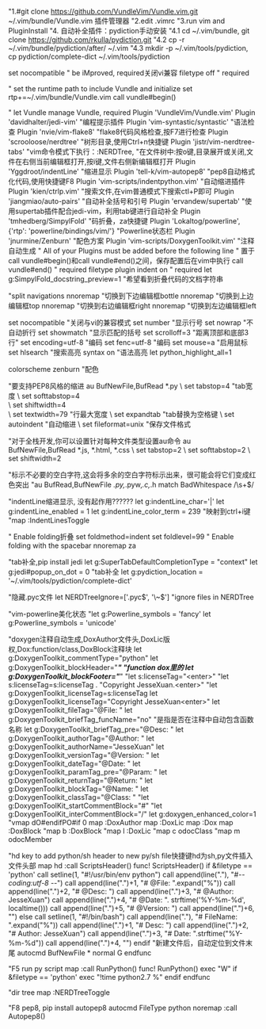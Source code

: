 "1.#git clone https://github.com/VundleVim/Vundle.vim.git ~/.vim/bundle/Vundle.vim 插件管理器
"2.edit .vimrc
"3.run vim and PluginInstall
"4. 自动补全插件：pydiction手动安装
"4.1 cd ~/.vim/bundle, git clone https://github.com/rkulla/pydiction.git
"4.2 cp -r ~/.vim/bundle/pydiction/after/ ~/.vim
"4.3 mkdir -p ~/.vim/tools/pydiction, cp pydiction/complete-dict ~/.vim/tools/pydiction

set nocompatible              " be iMproved, required关闭vi兼容
filetype off                  " required
 
" set the runtime path to include Vundle and initialize
set rtp+=~/.vim/bundle/Vundle.vim
call vundle#begin()
 
" let Vundle manage Vundle, required
Plugin 'VundleVim/Vundle.vim'
Plugin 'davidhalter/jedi-vim' "编程提示插件
Plugin 'vim-syntastic/syntastic' "语法检查
Plugin 'nvie/vim-flake8' "flake8代码风格检查,按F7进行检查
Plugin 'scrooloose/nerdtree' "树形目录,使用Ctrl+n快捷键
Plugin 'jistr/vim-nerdtree-tabs' "vim命令模式下执行：:NERDTree,
"在文件树中:按o键,目录展开或关闭,文件在右侧当前编辑框打开,按i键,文件右侧新编辑框打开
Plugin 'Yggdroot/indentLine' "缩进显示
Plugin 'tell-k/vim-autopep8' "pep8自动格式化代码,使用快捷键F8
Plugin 'vim-scripts/indentpython.vim' "自动缩进插件
Plugin 'kien/ctrlp.vim' "搜索文件,在vim普通模式下搜索ctl+P即可
Plugin 'jiangmiao/auto-pairs' "自动补全括号和引号
Plugin 'ervandew/supertab' "使用supertab插件配合jedi-vim，利用tab键进行自动补全
Plugin 'tmhedberg/SimpylFold' "码折叠，za快捷键
Plugin 'Lokaltog/powerline', {'rtp': 'powerline/bindings/vim/'} "Powerline状态栏
Plugin 'jnurmine/Zenburn' "配色方案
Plugin 'vim-scripts/DoxygenToolkit.vim' "注释自动生成
" All of your Plugins must be added before the following line
" 置于call vundle#begin()和call vundle#end()之间，保存配置后在vim中执行
call vundle#end()            " required
filetype plugin indent on    " required
let g:SimpylFold_docstring_preview=1 "希望看到折叠代码的文档字符串

"split navigations
nnoremap <C-J> <C-W><C-J> "切换到下边编辑框bottle
nnoremap <C-K> <C-W><C-K> "切换到上边编辑框top
nnoremap <C-L> <C-W><C-L> "切换到右边编辑框right
nnoremap <C-H> <C-W><C-H> "切换到左边编辑框left

set nocompatible "关闭与vi的兼容模式
set number "显示行号
set nowrap    "不自动折行
set showmatch    "显示匹配的括号
set scrolloff=3        "距离顶部和底部3行"
set encoding=utf-8  "编码
set fenc=utf-8      "编码
set mouse=a        "启用鼠标
set hlsearch        "搜索高亮
syntax on    "语法高亮
let python_highlight_all=1

colorscheme zenburn "配色

"要支持PEP8风格的缩进
au BufNewFile,BufRead *.py
\ set tabstop=4   "tab宽度
\ set softtabstop=4  
\ set shiftwidth=4   
\ set textwidth=79  "行最大宽度
\ set expandtab       "tab替换为空格键
\ set autoindent      "自动缩进
\ set fileformat=unix   "保存文件格式

"对于全栈开发,你可以设置针对每种文件类型设置au命令
au BufNewFile,BufRead *.js, *.html, *.css
\ set tabstop=2
\ set softtabstop=2
\ set shiftwidth=2

"标示不必要的空白字符,这会将多余的空白字符标示出来，很可能会将它们变成红色突出
"au BufRead,BufNewFile *.py,*.pyw,*.c,*.h match BadWhitespace /\s\+$/

"indentLine缩进显示, 没有起作用??????
let g:indentLine_char='|'
let g:indentLine_enabled = 1
let g:indentLine_color_term = 239
"映射到ctrl+i键
"map <C-i> :IndentLinesToggle<CR>

" Enable folding折叠
set foldmethod=indent
set foldlevel=99
" Enable folding with the spacebar
nnoremap <space> za

"tab补全,pip install jedi
let g:SuperTabDefaultCompletionType = "context"
let g:jedi#popup_on_dot = 0
"tab补全
let g:pydiction_location = '~/.vim/tools/pydiction/complete-dict'

"隐藏.pyc文件
let NERDTreeIgnore=['\.pyc$', '\~$'] "ignore files in NERDTree

"vim-powerline美化状态
"let g:Powerline_symbols = 'fancy'
let g:Powerline_symbols = 'unicode'

"doxygen注释自动生成,DoxAuthor文件头,DoxLic版权,Dox:function/class,DoxBlock注释块
let g:DoxygenToolkit_commentType="python"
let g:DoxygenToolkit_blockHeader="*******************************************************" "function dox里的 
let g:DoxygenToolkit_blockFooter="*******************************************************"
"let s:licenseTag="\<enter>"
"let s:licenseTag=s:licenseTag . "Copyright JesseXuan.\<enter>"
"let g:DoxygenToolkit_licenseTag=s:licenseTag
let g:DoxygenToolkit_licenseTag="Copyright JesseXuan\<enter>"
let g:DoxygenToolkit_fileTag="@File: "
let g:DoxygenToolkit_briefTag_funcName="no" "是指是否在注释中自动包含函数名称
let g:DoxygenToolkit_briefTag_pre="@Desc: "
let g:DoxygenToolkit_authorTag="@Author: "
let g:DoxygenToolkit_authorName="JesseXuan"
let g:DoxygenToolkit_versionTag="@Version: "
let g:DoxygenToolkit_dateTag="@Date: "
let g:DoxygenToolkit_paramTag_pre="@Param: "
let g:DoxygenToolkit_returnTag="@Return: "
let g:DoxygenToolkit_blockTag="@Name: "
let g:DoxygenToolkit_classTag="@Class: "
"let g:DoxygenToolKit_startCommentBlock="#"
"let g:DoxygenToolKit_interCommentBlock="/"
let g:doxygen_enhanced_color=1
"vmap <C-S-P>    dO#endif<Esc>PO#if 0<Esc>
map <F9> :DoxAuthor<CR>
map <F10> :DoxLic<CR>
map <F11> :Dox<CR>
map <F12> :DoxBlock<CR>
"map <F4>b :DoxBlock<CR>
"map <F4>l :DoxLic<CR>
"map <F4>c odocClass<C-B>
"map <F4>m odocMember<C-B>

"hd key to add python/sh header to new py/sh file快捷键hd为sh,py文件插入文件头部
map hd :call ScriptsHeader()<CR>
func! ScriptsHeader()
  if &filetype == 'python'
    call setline(1, "#!/usr/bin/env python")
    call append(line("."), "#-*- coding:utf-8 -*-")
    call append(line(".")+1, "\# @File: ".expand("%"))
    call append(line(".")+2, "\# @Desc: ")
    call append(line(".")+3, "# @Author: JesseXuan")
    call append(line(".")+4, "# @Date: ". strftime('%Y-%m-%d', localtime()))
    call append(line(".")+5, "# @Version: ")
    call append(line(".")+6, "")
  else
    call setline(1, "#!/bin/bash")
    call append(line("."), "\# FileName: ".expand("%"))
    call append(line(".")+1, "\# Desc: ")
    call append(line(".")+2, "\# Author: JesseXuan")
    call append(line(".")+3, "\# Date: ".strftime("%Y-%m-%d"))
    call append(line(".")+4, "")
  endif
  "新建文件后，自动定位到文件末尾
  autocmd BufNewFile * normal G
endfunc

"F5 run py script
map <F5> :call RunPython()<CR>
func! RunPython()
  exec "W"
  if &filetype == 'python'
    exec "!time python2.7 %"
  endif
endfunc

"dir tree
map <C-n> :NERDTreeToggle<CR>

"F8 pep8, pip install autopep8
autocmd FileType python noremap <buffer> <F8> :call Autopep8()<CR>
